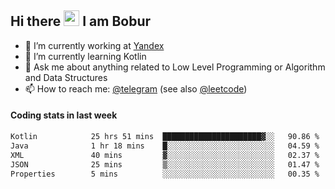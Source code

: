 ## Hi there <img src="https://media.giphy.com/media/hvRJCLFzcasrR4ia7z/giphy.gif" width="25px" height="25px"> I am Bobur

- 💼 I’m currently working at [Yandex](https://yandex.ru/)
- 🌱 I’m currently learning Kotlin
- 💬 Ask me about anything related to Low Level Programming or Algorithm and Data Structures
- 📫 How to reach me: [@telegram](https://t.me/octoant) (see also [@leetcode](https://leetcode.com/octoant/))    

#### Coding stats in last week

<!--START_SECTION:waka-->

```txt
Kotlin            25 hrs 51 mins  ██████████████████████▓░░   90.86 %
Java              1 hr 18 mins    █░░░░░░░░░░░░░░░░░░░░░░░░   04.59 %
XML               40 mins         ▓░░░░░░░░░░░░░░░░░░░░░░░░   02.37 %
JSON              25 mins         ▒░░░░░░░░░░░░░░░░░░░░░░░░   01.47 %
Properties        5 mins          ░░░░░░░░░░░░░░░░░░░░░░░░░   00.35 %
```

<!--END_SECTION:waka-->
